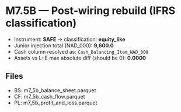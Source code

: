 # M7.5B — Post‑wiring rebuild (IFRS classification)

- Instrument: **SAFE** -> classification: **equity_like**
- Junior injection total (NAD_000): **9,600.0**
- Cash column resolved as: `Cash_Balancing_Item_NAD_000`
- Assets vs L+E max absolute diff (should be 0): **0.0000**

## Files
- BS: m7_5b_balance_sheet.parquet
- CF: m7_5b_cash_flow.parquet
- PL: m7_5b_profit_and_loss.parquet